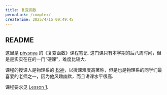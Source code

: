 ```yaml
---
title: 复变函数
permalink: /complex/
createTime: 2025/4/15 09:49:45
---
```

## README

这里是 [physnya](/) 的《复变函数》课程笔记. 这门课只有本学期的后八周时间，但是是实实在在的一门“硬课”，难度比较大.

课程的授课人是物理系的 [松神](https://www.phys.tsinghua.edu.cn/info/1098/4214.htm)，以授课难度高著称，但是也是物理系的同学们最喜爱的老师之一，因为他风趣幽默，而且讲课水平很高.

课程要求见 [Lesson 1](/complex/lesson-1/#课程要求).